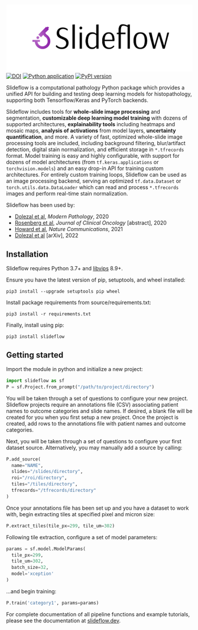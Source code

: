 ![slideflow logo](https://github.com/jamesdolezal/slideflow/raw/master/docs-source/pytorch_sphinx_theme/images/slideflow-banner.png)
[![DOI](https://zenodo.org/badge/DOI/10.5281/zenodo.5703792.svg)](https://doi.org/10.5281/zenodo.5703792)
[![Python application](https://github.com/jamesdolezal/slideflow/actions/workflows/python-app.yml/badge.svg?branch=master)](https://github.com/jamesdolezal/slideflow/actions/workflows/python-app.yml)
[![PyPI version](https://badge.fury.io/py/slideflow.svg)](https://badge.fury.io/py/slideflow)

Slideflow is a computational pathology Python package which provides a unified API for building and testing deep learning models for histopathology, supporting both Tensorflow/Keras and PyTorch backends. 

Slideflow includes tools for **whole-slide image processing** and segmentation, **customizable deep learning model training** with dozens of supported architectures, **explainability tools** including heatmaps and mosaic maps, **analysis of activations** from model layers, **uncertainty quantification**, and more. A variety of fast, optimized whole-slide image processing tools are included, including background filtering, blur/artifact detection, digital stain normalization, and efficient storage in `*.tfrecords` format. Model training is easy and highly configurable, with support for dozens of model architectures (from `tf.keras.applications` or `torchvision.models`) and an easy drop-in API for training custom architectures. For entirely custom training loops, Slideflow can be used as an image processing backend, serving an optimized `tf.data.Dataset` or `torch.utils.data.DataLoader` which can read and process `*.tfrecords` images and perform real-time stain normalization.

Slideflow has been used by:

- [Dolezal et al](https://www.nature.com/articles/s41379-020-00724-3), _Modern Pathology_, 2020
- [Rosenberg et al](https://ascopubs.org/doi/10.1200/JCO.2020.38.15_suppl.e23529), _Journal of Clinical Oncology_ [abstract], 2020
- [Howard et al](https://www.nature.com/articles/s41467-021-24698-1), _Nature Communications_, 2021
- [Dolezal et al](https://arxiv.org/abs/2204.04516) [arXiv], 2022

## Installation
Slideflow requires Python 3.7+ and [libvips](https://libvips.github.io/libvips/) 8.9+.

Ensure you have the latest version of pip, setuptools, and wheel installed:

```
pip3 install --upgrade setuptools pip wheel
```

Install package requirements from source/requirements.txt:

```
pip3 install -r requirements.txt
```

Finally, install using pip:

```
pip3 install slideflow
```

## Getting started
Import the module in python and initialize a new project:

```python
import slideflow as sf
P = sf.Project.from_prompt("/path/to/project/directory")
```

You will be taken through a set of questions to configure your new project. Slideflow projects require an annotations file (CSV) associating patient names to outcome categories and slide names. If desired, a blank file will be created for you when you first setup a new project. Once the project is created, add rows to the annotations file with patient names and outcome categories.

Next, you will be taken through a set of questions to configure your first dataset source. Alternatively, you may manually add a source by calling:

```python
P.add_source(
  name="NAME",
  slides="/slides/directory",
  roi="/roi/directory",
  tiles="/tiles/directory",
  tfrecords="/tfrecords/directory"
)
```

Once your annotations file has been set up and you have a dataset to work with, begin extracting tiles at specified pixel and micron size:

```python
P.extract_tiles(tile_px=299, tile_um=302)
```

Following tile extraction, configure a set of model parameters:

```python
params = sf.model.ModelParams(
  tile_px=299,
  tile_um=302,
  batch_size=32,
  model='xception'
)
```

...and begin training:

```python
P.train('category1', params=params)
```

For complete documentation of all pipeline functions and example tutorials, please see the documentation at [slideflow.dev](https://www.slideflow.dev/).
